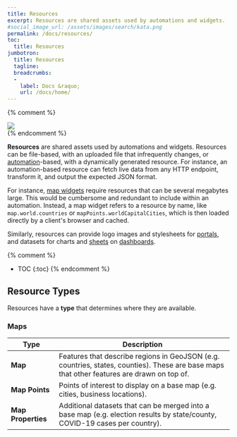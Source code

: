 ```yaml
---
title: Resources
excerpt: Resources are shared assets used by automations and widgets.
#social_image_url: /assets/images/search/kata.png
permalink: /docs/resources/
toc:
  title: Resources
jumbotron:
  title: Resources
  tagline: 
  breadcrumbs:
  -
    label: Docs &raquo;
    url: /docs/home/
---
```


{% comment %}
<div class="cerb-screenshot">
<img src="{{page.social_image_url}}" class="screenshot">
</div>
{% endcomment %}

**Resources** are shared assets used by automations and widgets. Resources can be file-based, with an uploaded file that infrequently changes, or [automation](/docs/automations/)-based, with a dynamically generated resource. For instance, an automation-based resource can fetch live data from any HTTP endpoint, transform it, and output the expected JSON format.

For instance, [map widgets](/docs/maps/) require resources that can be several megabytes large. This would be cumbersome and redundant to include within an automation. Instead, a map widget refers to a resource by name, like `map.world.countries` or `mapPoints.worldCapitalCities`, which is then loaded directly by a client's browser and cached.

Similarly, resources can provide logo images and stylesheets for [portals](/docs/portals/), and datasets for charts and [sheets](/docs/sheets/) on [dashboards](/docs/dashboards/).

{% comment %}
* TOC
{:toc}
{% endcomment %}

## Resource Types

Resources have a **type** that determines where they are available.

### Maps

| Type | Description
|-|-
| **Map** | Features that describe regions in GeoJSON (e.g. countries, states, counties). These are base maps that other features are drawn on top of.
| **Map Points** | Points of interest to display on a base map (e.g. cities, business locations).
| **Map Properties** | Additional datasets that can be merged into a base map (e.g. election results by state/county, COVID-19 cases per country).
